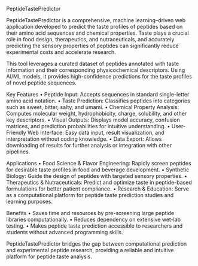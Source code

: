  PeptideTastePredictor

PeptideTastePredictor is a comprehensive, machine learning–driven web application developed to predict the taste profiles of peptides based on their amino acid sequences and chemical properties. Taste plays a crucial role in food design, therapeutics, and nutraceuticals, and accurately predicting the sensory properties of peptides can significantly reduce experimental costs and accelerate research.

This tool leverages a curated dataset of peptides annotated with taste information and their corresponding physicochemical descriptors. Using AI/ML models, it provides high-confidence predictions for the taste profiles of novel peptide sequences.

 Key Features
	•	Peptide Input: Accepts sequences in standard single-letter amino acid notation.
	•	Taste Prediction: Classifies peptides into categories such as sweet, bitter, salty, and umami.
	•	Chemical Property Analysis: Computes molecular weight, hydrophobicity, charge, solubility, and other key descriptors.
	•	Visual Outputs: Displays model accuracy, confusion matrices, and prediction probabilities for intuitive understanding.
	•	User-Friendly Web Interface: Easy data input, result visualization, and interpretation without coding knowledge.
	•	Data Export: Allows downloading of results for further analysis or integration with other pipelines.

 Applications
	•	Food Science & Flavor Engineering: Rapidly screen peptides for desirable taste profiles in food and beverage development.
	•	Synthetic Biology: Guide the design of peptides with targeted sensory properties.
	•	Therapeutics & Nutraceuticals: Predict and optimize taste in peptide-based formulations for better patient compliance.
	•	Research & Education: Serve as a computational platform for peptide taste prediction studies and learning purposes.

Benefits
	•	Saves time and resources by pre-screening large peptide libraries computationally.
	•	Reduces dependency on extensive wet-lab testing.
	•	Makes peptide taste prediction accessible to researchers and students without advanced programming skills.

PeptideTastePredictor bridges the gap between computational prediction and experimental peptide research, providing a reliable and intuitive platform for peptide taste analysis.
